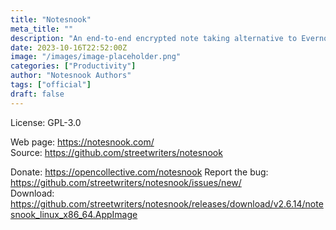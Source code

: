 ```yaml
---
title: "Notesnook"
meta_title: ""
description: "An end-to-end encrypted note taking alternative to Evernote."
date: 2023-10-16T22:52:00Z
image: "/images/image-placeholder.png"
categories: ["Productivity"]
author: "Notesnook Authors"
tags: ["official"]
draft: false
---
```


License: GPL-3.0

Web page: https://notesnook.com/  
Source: https://github.com/streetwriters/notesnook

Donate: https://opencollective.com/notesnook
Report the bug: https://github.com/streetwriters/notesnook/issues/new/  
Download: https://github.com/streetwriters/notesnook/releases/download/v2.6.14/notesnook_linux_x86_64.AppImage
